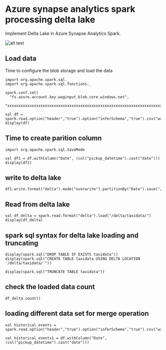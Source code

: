 # Azure synapse analytics spark processing delta lake

Implement Delta Lake in Azure Synapse Analytics Spark.

![alt text](https://github.com/balakreshnan/synapseAnalytics/blob/master/images/synapseprocess.JPG "Synapse Analytics")

## Load data

Time to configure the blob storage and load the data

```
import org.apache.spark.sql._
import org.apache.spark.sql.functions._
```

```
spark.conf.set(
  "fs.azure.account.key.waginput.blob.core.windows.net",
  "xxxxxxxxxxxxxxxxxxxxxxxxxxxxxxxxxxxxxxxxxxxxxxxxxxxxxxxxxxxxxxxxxxxxxxxx")
```

```
val df = spark.read.option("header","true").option("inferSchema","true").csv("wasbs://incoming@waginput.blob.core.windows.net/train.csv")
display(df)
```

## Time to create parition column

```
import org.apache.spark.sql.SaveMode
```

```
val df1 = df.withColumn("Date", (col("pickup_datetime").cast("date")))
display(df1)
```

## write to delta lake

```
df1.write.format("delta").mode("overwrite").partitionBy("Date").save("/delta/taxidata/")
```

## Read from delta lake

```
val df_delta = spark.read.format("delta").load("/delta/taxidata/")
display(df_delta)
```

## spark sql syntax for delta lake loading and truncating

```
display(spark.sql("DROP TABLE IF EXISTS taxidata"))        
display(spark.sql("CREATE TABLE taxidata USING DELTA LOCATION '/delta/taxidata/'"))
```

```
display(spark.sql("TRUNCATE TABLE taxidata"))
```

## check the loaded data count

```
df_delta.count()
```

## loading different data set for merge operation

```
val historical_events = spark.read.option("header","true").option("inferSchema","true").csv("wasbs://incoming@waginput.blob.core.windows.net/train.csv")
```

```
val historical_events1 = df.withColumn("Date", (col("pickup_datetime").cast("date")))
```

